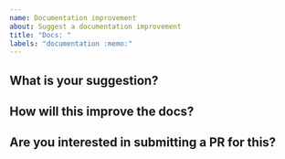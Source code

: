 ```yaml
---
name: Documentation improvement
about: Suggest a documentation improvement
title: "Docs: "
labels: "documentation :memo:"
---
```


## What is your suggestion?

## How will this improve the docs?

## Are you interested in submitting a PR for this?
